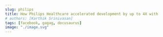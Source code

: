 ```yaml
---
slug: philips
title: How Philips Healthcare accelerated development by up to 4X with Hasura
# authors: [Karthik Srinivasan]
tags: [facebook, gagag, docusaurus]
image: "./image.svg"
---
```



